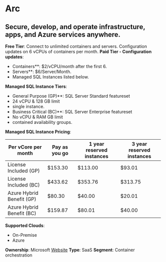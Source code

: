 # Arc

## Secure, develop, and operate infrastructure, apps, and Azure services anywhere.

**Free Tier**: Connect to unlimited containers and servers. Configuration updates on 6 vCPUs of containers per month.
**Paid Tier - Configuration updates**:

- Containers**: $2/vCPU/month after the first 6.
- Servers**: $6/Server/Month.
- Managed SQL Instances listed below.

**Managed SQL Instance Tiers**:

- General Purpose (GP)**: SQL Server Standard featureset
- 24 vCPU & 128 GB limit
- single instance.
- Business Critical (BC)**: SQL Server Enterprise featureset
- No vCPU & RAM GB limit
- contained availability groups.

**Managed SQL Instance Pricing**: 

|Per vCore per month|Pay as you go|1 year reserved instances|3 year reserved instances|
| ------------------------| ----------------| --------------------------------| ----------------------------|
|License Included (GP)|$153.30|$113.00|$93.01|
|License Included (BC)|$433.62|$353.76|$313.75|
|Azure Hybrid Benefit (GP)|$80.30|$40.00|$20.01|
|Azure Hybrid Benefit (BC)|$159.87|$80.01|$40.00|

**Supported Clouds**: 

- On-Premise
- Azure

**Ownership**: Microsoft
[Website](https://azure.microsoft.com/en-us/services/azure-arc/)
**Type**: SaaS
**Segment**: Container orchestration

